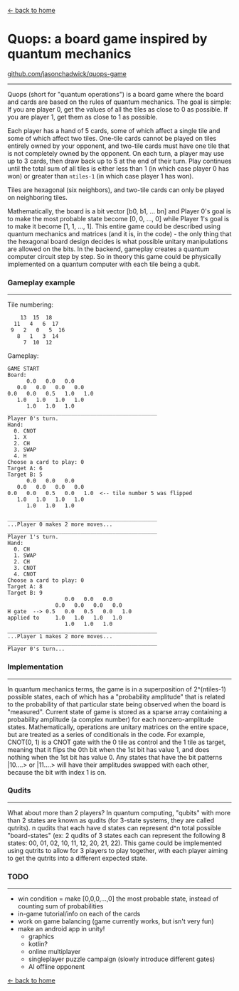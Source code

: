 [← back to home](../index.md)

# Quops: a board game inspired by quantum mechanics

<a href="https://github.com/jasonchadwick/quops-game" target="_blank" rel="noopener noreferrer">github.com/jasonchadwick/quops-game</a>

---

Quops (short for "quantum operations") is a board game where the board and cards are based on the rules of quantum mechanics. The goal is 
simple: If you are player 0, get the values of all the tiles as close to 0 as possible. If you are player 1, get them as close to 1 as possible. 

Each player has a hand of 5 cards, some of which affect a single tile and some of which affect two tiles. One-tile cards cannot be played on 
tiles entirely owned by your opponent, and two-tile cards must have one tile that is not completely owned by the opponent. On each turn, a 
player may use up to 3 cards, then draw back up to 5 at the end of their turn. Play continues until the total sum of all tiles is either 
less than 1 (in which case player 0 has won) or greater than `ntiles-1` (in which case player 1 has won).

Tiles are hexagonal (six neighbors), and two-tile cards can only be played on neighboring tiles.

Mathematically, the board is a bit vector [b0, b1, ... bn] and Player 0's goal is to make the most probable state become [0, 0, ..., 0] while 
Player 1's goal is to make it become [1, 1, ..., 1]. This entire game could be described using quantum mechanics and matrices (and it is, in the
code) - the only thing that the hexagonal board design decides is what possible unitary manipulations are allowed on the bits. In the backend, gameplay creates a quantum computer circuit step by step. So in theory this game could be physically implemented on a quantum computer with 
each tile being a qubit.

### Gameplay example

---

Tile numbering:
```
    13  15  18
  11   4   6  17
 9   2   0   5  16
   8   1   3  14
     7  10  12
```

Gameplay:

```
GAME START
Board:
      0.0   0.0   0.0
   0.0   0.0   0.0   0.0
0.0   0.0   0.5   1.0   1.0
   1.0   1.0   1.0   1.0
      1.0   1.0   1.0
_______________________________________________
Player 0's turn.
Hand:
  0. CNOT 
  1. X 
  2. CH 
  3. SWAP 
  4. H 
Choose a card to play: 0
Target A: 6
Target B: 5
      0.0   0.0   0.0
   0.0   0.0   0.0   0.0
0.0   0.0   0.5   0.0   1.0  <-- tile number 5 was flipped
   1.0   1.0   1.0   1.0
      1.0   1.0   1.0

_______________________________________________
...Player 0 makes 2 more moves...
_______________________________________________
Player 1's turn.
Hand:
  0. CH 
  1. SWAP 
  2. CH 
  3. CNOT 
  4. CNOT 
Choose a card to play: 0
Target A: 8
Target B: 9
                  0.0   0.0   0.0
               0.0   0.0   0.0   0.0
H gate  --> 0.5   0.0   0.5   0.0   1.0
applied to     1.0   1.0   1.0   1.0
                  1.0   1.0   1.0
_______________________________________________
...Player 1 makes 2 more moves...
_______________________________________________
Player 0's turn...
```

### Implementation

---

In quantum mechanics terms, the game is in a superposition of 2^(ntiles-1) possible states, each of which has a "probability amplitude" that is
related to the probability of that particular state being observed when the board is "measured". Current state of game is stored as a sparse 
array containing a probability amplitude (a complex number) for each nonzero-amplitude states. Mathematically, operations are unitary matrices on the entire space, but are treated 
as a series of conditionals in the code. For example, CNOT(0, 1) is a CNOT gate with the 0 tile as control and the 1 tile as target, meaning that it flips the 0th bit when the 1st bit has value 1, and does nothing when the 1st bit has value 0. Any states that have the bit patterns |10....> or |11....> will have their amplitudes swapped with each other, because the bit with index 1 is on.

### Qudits

---

What about more than 2 players?
In quantum computing, "qubits" with more than 2 states are known as qudits (for 3-state
systems, they are called qutrits). n qudits that each have d states can represent d^n
total possible "board-states" (ex: 2 qudits of 3 states each can represent the following
8 states: 00, 01, 02, 10, 11, 12, 20, 21, 22). This game could be implemented using qutrits
to allow for 3 players to play together, with each player aiming to get the qutrits into
a different expected state.

### TODO

---

- win condition = make [0,0,0,...,0] the most probable state, instead of counting sum of probabilities
- in-game tutorial/info on each of the cards
- work on game balancing (game currently works, but isn't very fun)
- make an android app in unity!
    - graphics
    - kotlin?
    - online multiplayer
    - singleplayer puzzle campaign (slowly introduce different gates)
    - AI offline opponent

[← back to home](../index.md)